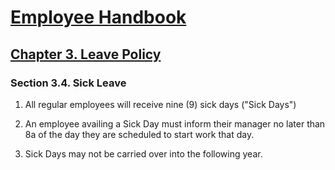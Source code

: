 # [Employee Handbook](../index.md)

## [Chapter 3. Leave Policy](index.md)

### Section 3.4. Sick Leave

1. All regular employees will receive nine (9) sick days ("Sick Days")

1. An employee availing a Sick Day must inform their manager no later than 8a of the day they are scheduled to start work that day.

1. Sick Days may not be carried over into the following year.
